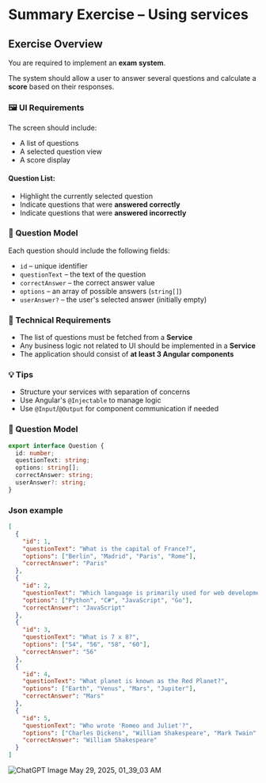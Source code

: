 # Summary Exercise – Using services

## Exercise Overview

You are required to implement an **exam system**.

The system should allow a user to answer several questions and calculate a **score** based on their responses.

### 🖼️ UI Requirements

The screen should include:
- A list of questions
- A selected question view
- A score display

#### Question List:
- Highlight the currently selected question
- Indicate questions that were **answered correctly**
- Indicate questions that were **answered incorrectly**

### 🧩 Question Model

Each question should include the following fields:
- `id` – unique identifier
- `questionText` – the text of the question
- `correctAnswer` – the correct answer value
- `options` – an array of possible answers (`string[]`)
- `userAnswer?` – the user's selected answer (initially empty)

### 📌 Technical Requirements

- The list of questions must be fetched from a **Service**
- Any business logic not related to UI should be implemented in a **Service**
- The application should consist of **at least 3 Angular components**

### 💡 Tips
- Structure your services with separation of concerns
- Use Angular's `@Injectable` to manage logic
- Use `@Input`/`@Output` for component communication if needed

### 🧩 Question Model

```ts
export interface Question {
  id: number;
  questionText: string;
  options: string[];
  correctAnswer: string;
  userAnswer?: string;
}
```
### Json example
```json
[
  {
    "id": 1,
    "questionText": "What is the capital of France?",
    "options": ["Berlin", "Madrid", "Paris", "Rome"],
    "correctAnswer": "Paris"
  },
  {
    "id": 2,
    "questionText": "Which language is primarily used for web development?",
    "options": ["Python", "C#", "JavaScript", "Go"],
    "correctAnswer": "JavaScript"
  },
  {
    "id": 3,
    "questionText": "What is 7 x 8?",
    "options": ["54", "56", "58", "60"],
    "correctAnswer": "56"
  },
  {
    "id": 4,
    "questionText": "What planet is known as the Red Planet?",
    "options": ["Earth", "Venus", "Mars", "Jupiter"],
    "correctAnswer": "Mars"
  },
  {
    "id": 5,
    "questionText": "Who wrote 'Romeo and Juliet'?",
    "options": ["Charles Dickens", "William Shakespeare", "Mark Twain", "Jane Austen"],
    "correctAnswer": "William Shakespeare"
  }
]
```

![ChatGPT Image May 29, 2025, 01_39_03 AM](https://github.com/user-attachments/assets/a328f564-6696-4461-ba32-a50f05d3c692)



